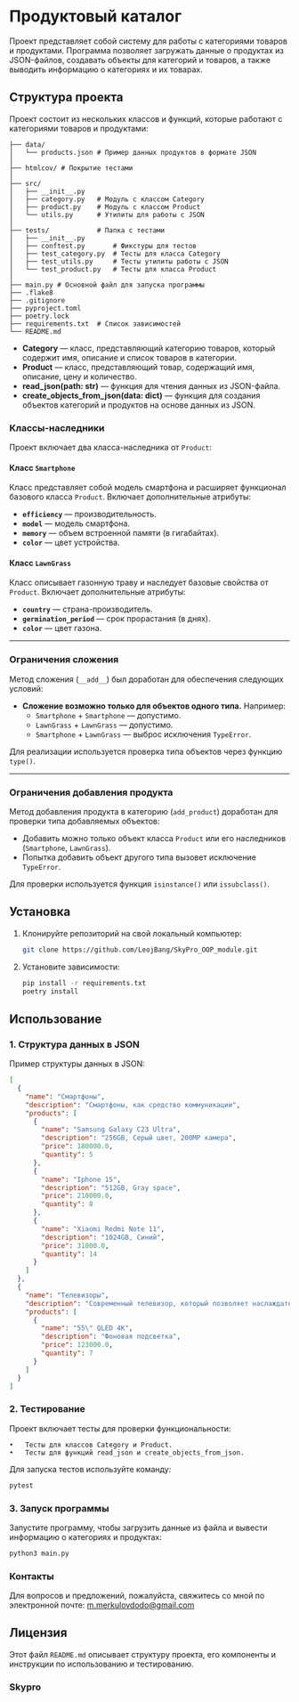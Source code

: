 # Продуктовый каталог

Проект представляет собой систему для работы с категориями товаров и продуктами. Программа позволяет загружать данные о продуктах из JSON-файлов, создавать объекты для категорий и товаров, а также выводить информацию о категориях и их товарах.

## Структура проекта

Проект состоит из нескольких классов и функций, которые работают с категориями товаров и продуктами:
```
├── data/
│   └── products.json # Пример данных продуктов в формате JSON
│
├── htmlcov/ # Покрытие тестами
│
├── src/
│   ├── __init__.py
│   ├── category.py   # Модуль с классом Category
│   ├── product.py    # Модуль с классом Product
│   └── utils.py      # Утилиты для работы с JSON
│
├── tests/            # Папка с тестами
│   ├── __init__.py
│   ├── conftest.py       # Фикстуры для тестов
│   ├── test_category.py  # Тесты для класса Category
│   ├── test_utils.py     # Тесты утилиты работы с JSON
│   └── test_product.py   # Тесты для класса Product
│
├── main.py # Основной файл для запуска программы
├── .flake8
├── .gitignore
├── pyproject.toml
├── poetry.lock
├── requirements.txt  # Список зависимостей
└── README.md

```
- **Category** — класс, представляющий категорию товаров, который содержит имя, описание и список товаров в категории.
- **Product** — класс, представляющий товар, содержащий имя, описание, цену и количество.
- **read_json(path: str)** — функция для чтения данных из JSON-файла.
- **create_objects_from_json(data: dict)** — функция для создания объектов категорий и продуктов на основе данных из JSON.

### Классы-наследники

Проект включает два класса-наследника от `Product`:

#### Класс `Smartphone`
Класс представляет собой модель смартфона и расширяет функционал базового класса `Product`. Включает дополнительные атрибуты:
- **`efficiency`** — производительность.
- **`model`** — модель смартфона.
- **`memory`** — объем встроенной памяти (в гигабайтах).
- **`color`** — цвет устройства.

#### Класс `LawnGrass`
Класс описывает газонную траву и наследует базовые свойства от `Product`. Включает дополнительные атрибуты:
- **`country`** — страна-производитель.
- **`germination_period`** — срок прорастания (в днях).
- **`color`** — цвет газона.

---

### Ограничения сложения

Метод сложения (`__add__`) был доработан для обеспечения следующих условий:
- **Сложение возможно только для объектов одного типа.** Например:
  - `Smartphone` + `Smartphone` — допустимо.
  - `LawnGrass` + `LawnGrass` — допустимо.
  - `Smartphone` + `LawnGrass` — выброс исключения `TypeError`.

Для реализации используется проверка типа объектов через функцию `type()`.

---

### Ограничения добавления продукта

Метод добавления продукта в категорию (`add_product`) доработан для проверки типа добавляемых объектов:
- Добавить можно только объект класса `Product` или его наследников (`Smartphone`, `LawnGrass`).
- Попытка добавить объект другого типа вызовет исключение `TypeError`.

Для проверки используется функция `isinstance()` или `issubclass()`.

## Установка

1. Клонируйте репозиторий на свой локальный компьютер:

    ```bash
    git clone https://github.com/LeojBang/SkyPro_OOP_module.git
    ```

2. Установите зависимости:

    ```bash
    pip install -r requirements.txt
   poetry install
    ```

## Использование

### 1. Структура данных в JSON

Пример структуры данных в JSON:

```json
[
  {
    "name": "Смартфоны",
    "description": "Смартфоны, как средство коммуникации",
    "products": [
      {
        "name": "Samsung Galaxy C23 Ultra",
        "description": "256GB, Серый цвет, 200MP камера",
        "price": 180000.0,
        "quantity": 5
      },
      {
        "name": "Iphone 15",
        "description": "512GB, Gray space",
        "price": 210000.0,
        "quantity": 8
      },
      {
        "name": "Xiaomi Redmi Note 11",
        "description": "1024GB, Синий",
        "price": 31000.0,
        "quantity": 14
      }
    ]
  },
  {
    "name": "Телевизоры",
    "description": "Современный телевизор, который позволяет наслаждаться просмотром",
    "products": [
      {
        "name": "55\" QLED 4K",
        "description": "Фоновая подсветка",
        "price": 123000.0,
        "quantity": 7
      }
    ]
  }
]
```
### 2. Тестирование

Проект включает тесты для проверки функциональности:

	•	Тесты для классов Category и Product.
	•	Тесты для функций read_json и create_objects_from_json.

Для запуска тестов используйте команду:
```bash
pytest
```

### 3. Запуск программы

Запустите программу, чтобы загрузить данные из файла и вывести информацию о категориях и продуктах:
```bash
python3 main.py
```

### Контакты

Для вопросов и предложений, пожалуйста, свяжитесь со мной по электронной почте: m.merkulovdodo@gmail.com

## Лицензия
Этот файл `README.md` описывает структуру проекта, его компоненты и инструкции по использованию и тестированию.
### Skypro